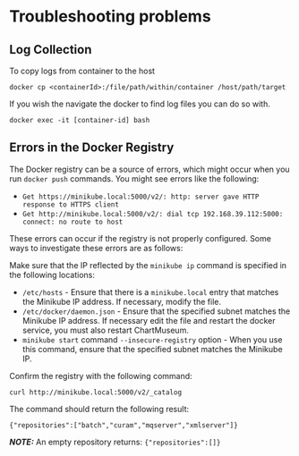# Troubleshooting problems

## Log Collection

To copy logs from container to the host

```shell
docker cp <containerId>:/file/path/within/container /host/path/target
```

If you wish the navigate the docker to find log files you can do so with.

```shell
docker exec -it [container-id] bash
```

## Errors in the Docker Registry

The Docker registry can be a source of errors, which might occur when you run `docker push` commands. You might see errors like the following:

* `Get https://minikube.local:5000/v2/: http: server gave HTTP response to HTTPS client`
* `Get http://minikube.local:5000/v2/: dial tcp 192.168.39.112:5000: connect: no route to host`

These errors can occur if the registry is not properly configured.  Some ways to investigate these errors are as follows:

Make sure that the IP reflected by the `minikube ip` command is specified in the following locations:

* `/etc/hosts` - Ensure that there is a `minikube.local` entry that matches the Minikube IP address. If necessary, modify the file.
* `/etc/docker/daemon.json` -  Ensure that the specified subnet matches the Minikube IP address. If necessary edit the file and restart the docker service, you must also restart ChartMuseum.
* `minikube start` command `--insecure-registry` option - When you use this command, ensure that the specified subnet matches the Minikube IP.

Confirm the registry with the following command:

`curl http://minikube.local:5000/v2/_catalog`

The command should return the following result:  

`{"repositories":["batch","curam","mqserver","xmlserver"]}`

_**NOTE:**_ An empty repository returns: `{"repositories":[]}`
